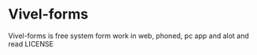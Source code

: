 # Vivel-forms
Vivel-forms is free system form work in web, phoned, pc app and alot
and read LICENSE
